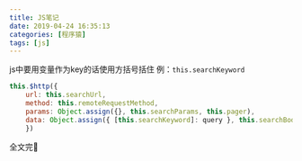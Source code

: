 ```yaml
---
title: JS笔记
date: 2019-04-24 16:35:13
categories: [程序猿]
tags: [js]
---
```

js中要用变量作为key的话使用方括号括住
例：`this.searchKeyword`
```javascript
this.$http({
    url: this.searchUrl,
    method: this.remoteRequestMethod,
    params: Object.assign({}, this.searchParams, this.pager),
    data: Object.assign({ [this.searchKeyword]: query }, this.searchBody, this.pager)
    })
```
<!--more-->
全文完🙈